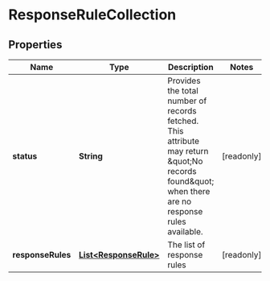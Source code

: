 

# ResponseRuleCollection


## Properties

| Name | Type | Description | Notes |
|------------ | ------------- | ------------- | -------------|
|**status** | **String** | Provides the total number of records fetched. This attribute may return \&quot;No records found\&quot; when there are no response rules available. |  [readonly] |
|**responseRules** | [**List&lt;ResponseRule&gt;**](ResponseRule.md) | The list of response rules |  [readonly] |



